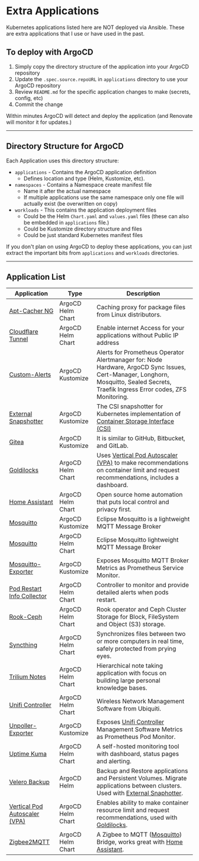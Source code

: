# Extra Applications

Kubernetes applications listed here are NOT deployed via Ansible.  These are extra applications that I use or have used in the past.

## To deploy with ArgoCD

1. Simply copy the directory structure of the application into your ArgoCD repository
2. Update the `.spec.source.repoURL` in `applications` directory to use your ArgoCD repository
3. Review `README.md` for the specific application changes to make (secrets, config, etc)
4. Commit the change

Within minutes ArgoCD will detect and deploy the application (and Renovate will monitor it for updates.)

---

## Directory Structure for ArgoCD

Each Application uses this directory structure:

* `applications` - Contains the ArgoCD application definition
  * Defines location and type (Helm, Kustomize, etc).
* `namespaces` - Contains a Namespace create manifest file
  * Name it after the actual namespace
  * If multiple applications use the same namespace only one file will actually exist (be overwritten on copy)
* `workloads` - This contains the application deployment files
  * Could be the Helm `Chart.yaml` and `values.yaml` files (these can also be embedded in `applications` file.)
  * Could be Kustomize directory structure and files
  * Could be just standard Kubernetes manifest files

If you don't plan on using ArgoCD to deploy these applications, you can just extract the important bits from `applications` and `workloads` directories.

---

## Application List

| Application | Type | Description |
| ----- | ----------- |-----------------|
| [Apt-Cacher NG](./apps/apt-cacher-ng-argocd-helm/)| ArgoCD Helm Chart | Caching proxy for package files from Linux distributors. |
| [Cloudflare Tunnel](./apps/cloudflared-tunnel-argocd-helm/)| ArgoCD Helm Chart | Enable internet Access for your applications without Public IP address |
| [Custom-Alerts](./apps/custom-alerts/)| ArgoCD Kustomize | Alerts for Prometheus Operator Alertmanager for: Node Hardware, ArgoCD Sync Issues, Cert-Manager, Longhorn, Mosquitto, Sealed Secrets, Traefik Ingress Error codes, ZFS Monitoring. |
| [External Snapshotter](./apps/external-snapshotter-argocd-kustomize/)| ArgoCD Kustomize | The CSI snapshotter for Kubernetes implementation of [Container Storage Interface (CSI)](https://github.com/container-storage-interface/spec) |
| [Gitea](./apps/gitea-argocd-kustomize/) | ArgoCD Kustomize | It is similar to GitHub, Bitbucket, and GitLab. |
| [Goldilocks](./goldilocks/) | ArgoCD Helm Chart | Uses [Vertical Pod Autoscaler (VPA)](./apps/vpa/) to make recommendations on container limit and request recommendations, includes a dashboard. |
| [Home Assistant](./apps/home-assistant-argocd-helm/) | ArgoCD Helm Chart | Open source home automation that puts local control and privacy first.|
| [Mosquitto](./apps/mosquitto/) | ArgoCD Kustomize | Eclipse Mosquitto is a lightweight MQTT Message Broker |
| [Mosquitto](./apps/mosquitto-argocd-helm/) | ArgoCD Helm Chart | Eclipse Mosquitto lightweight MQTT Message Broker |
| [Mosquitto-Exporter](./apps/mosquitto-exporter/) |  ArgoCD Kustomize | Exposes Mosquitto MQTT Broker Metrics as Prometheus Service Monitor. |
| [Pod Restart Info Collector](./apps/pod-restart-info-collector/) | ArgoCD Helm Chart | Controller to monitor and provide detailed alerts when pods restart. |
| [Rook-Ceph](./apps/rook-ceph-argocd-helm/) | ArgoCD Helm Chart | Rook operator and Ceph Cluster Storage for Block, FileSystem and Object (S3) storage. |
| [Syncthing](./apps/syncthing-argocd-helm/) | ArgoCD Helm Chart | Synchronizes files between two or more computers in real time, safely protected from prying eyes. |
| [Trilium Notes](./apps/trilium-notes-argocd-helm/) | ArgoCD Helm Chart | Hierarchical note taking application with focus on building large personal knowledge bases. |
| [Unifi Controller](./apps/unifi-controller-argocd-helm/) | ArgoCD Helm Chart | Wireless Network Management Software from Ubiquiti. |
| [Unpoller-Exporter](./apps/unpoller-exporter/) | ArgoCD Kustomize | Exposes [Unifi Controller](./apps/unifi-controller-argocd-helm/) Management Software Metrics as Prometheus Pod Monitor. |
| [Uptime Kuma](./apps/uptime-kuma-argocd-helm/) | ArgoCD Helm Chart | A self-hosted monitoring tool with dashboard, status pages and alerting. |
| [Velero Backup](./apps/velero-argocd-helm/) | ArgoCD Helm | Backup and Restore applications and Persistent Volumes. Migrate applications between clusters. Used with [External Snaphotter](./apps/external-snapshotter-argocd-kustomize/).|
| [Vertical Pod Autoscaler (VPA)](./apps/vpa/) | ArgoCD Helm Chart | Enables ability to make container resource limit and request recommendations, used with [Goldilocks](./apps/goldilocks/). |
| [Zigbee2MQTT](./apps/zigbee2mqtt-argocd-helm/) | ArgoCD Helm Chart |A Zigbee to MQTT ([Mosquitto](./apps/mosquitto-argocd-helm/)) Bridge, works great with [Home Assistant](./apps/home-assistant-argocd-helm/).
